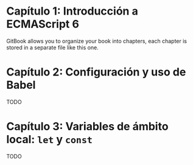 # Capítulo 1: Introducción a ECMAScript 6

GitBook allows you to organize your book into chapters, each chapter is stored in a separate file like this one.

# Capítulo 2: Configuración y uso de Babel

TODO

# Capítulo 3: Variables de ámbito local: `let` y `const`
TODO